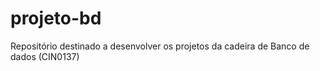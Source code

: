 # projeto-bd
Repositório destinado a desenvolver os projetos da cadeira de Banco de dados (CIN0137)
